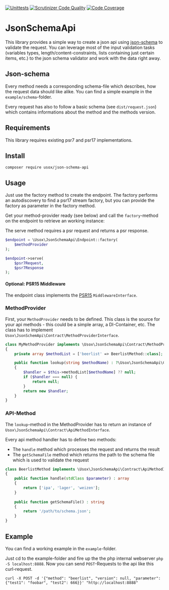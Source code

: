 [![Unittests](https://github.com/usox/json-schema-api/actions/workflows/php.yml/badge.svg)](https://github.com/usox/json-schema-api/actions/workflows/php.yml)
[![Scrutinizer Code Quality](https://scrutinizer-ci.com/g/usox/json-schema-api/badges/quality-score.png?b=master)](https://scrutinizer-ci.com/g/usox/json-schema-api/?branch=master)
[![Code Coverage](https://scrutinizer-ci.com/g/usox/json-schema-api/badges/coverage.png?b=master)](https://scrutinizer-ci.com/g/usox/json-schema-api/?branch=master)

# JsonSchemaApi

This library provides a simple way to create a json api using [json-schema](http://json-schema.org/) to validate the request.
You can leverage most of the input validation tasks (variables types, length/content-constraints, lists containing just certain items, etc.)
to the json schema validator and work with the data right away.

## Json-schema

Every method needs a corresponding schema-file which describes, how the request data should like alike.
You can find a simple example in the `example/schema`-folder.

Every request has also to follow a basic schema (see `dist/request.json`) which contains informations about the method and the methods version.

## Requirements

This library requires existing psr7 and psr17 implementations.

## Install

```
composer require usox/json-schema-api
```

## Usage

Just use the factory method to create the endpoint. The factory performs
an autodiscovery to find a psr17 stream factory, but you can provide the factory
as parameter in the factory method.

Get your method-provider ready (see below) and call the `factory`-method on the endpoint to retrieve an working instance:

The serve method requires a psr request and returns a psr response.
```php
$endpoint = \Usox\JsonSchemaApi\Endpoint::factory(
    $methodProvider
);

$endpoint->serve(
    $psr7Request,
    $psr7Response
);
```

#### Optional: PSR15 Middleware

The endpoint class implements the [PSR15](https://www.php-fig.org/psr/psr-15/) `MiddlewareInterface`.

### MethodProvider

First, your `MethodProvider` needs to be defined. This class is the source for your api methods - 
this could be a simple array, a DI-Container, etc. The class has to implement `Usox\JsonSchemApi\Contract\MethodProviderInterface`.

```php
class MyMethodProvider implements \Usox\JsonSchemaApi\Contract\MethodProviderInterface
{
    private array $methodList = ['beerlist' => BeerlistMethod::class];

    public function lookup(string $methodName) : ?\Usox\JsonSchemaApi\Contract\ApiMethodInterface 
    {
        $handler = $this->methodList[$methodName] ?? null;
        if ($handler === null) {
            return null;
        }
        return new $handler;
    }
}
```

### API-Method

The `lookup`-method in the MethodProvider has to return an instance of `Usox\JsonSchemaApi\Contract\ApiMethodInterface`.

Every api method handler has to define two methods:
- The `handle` method which processes the request and returns the result
- The `getSchemaFile` method which returns the path to the schema file which is used to validate the request

```php
class BeerlistMethod implements \Usox\JsonSchemaApi\Contract\ApiMethodInterface
{
    public function handle(stdClass $parameter) : array
    {
        return ['ipa', 'lager', 'weizen'];
    }
    
    public function getSchemaFile() : string
    {
        return '/path/to/schema.json';
    }
}
```

## Example
You can find a working example in the `example`-folder.

Just cd to the example-folder and fire up the the php internal webserver `php -S localhost:8888`.
Now you can send `POST`-Requests to the api like this curl-request.

```shell script
curl -X POST -d '{"method": "beerlist", "version": null, "parameter": {"test1": "foobar", "test2": 666}}' "http://localhost:8888"
```
